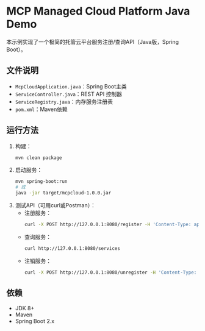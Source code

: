 # MCP Managed Cloud Platform Java Demo

本示例实现了一个极简的托管云平台服务注册/查询API（Java版，Spring Boot）。

## 文件说明
- `McpCloudApplication.java`：Spring Boot主类
- `ServiceController.java`：REST API 控制器
- `ServiceRegistry.java`：内存服务注册表
- `pom.xml`：Maven依赖

## 运行方法

1. 构建：
   ```bash
   mvn clean package
   ```
2. 启动服务：
   ```bash
   mvn spring-boot:run
   # 或
   java -jar target/mcpcloud-1.0.0.jar
   ```
3. 测试API（可用curl或Postman）：
   - 注册服务：
     ```bash
     curl -X POST http://127.0.0.1:8080/register -H 'Content-Type: application/json' -d '{"name": "svc1", "address": "10.0.0.1:8080"}'
     ```
   - 查询服务：
     ```bash
     curl http://127.0.0.1:8080/services
     ```
   - 注销服务：
     ```bash
     curl -X POST http://127.0.0.1:8080/unregister -H 'Content-Type: application/json' -d '{"name": "svc1"}'
     ```

## 依赖
- JDK 8+
- Maven
- Spring Boot 2.x 